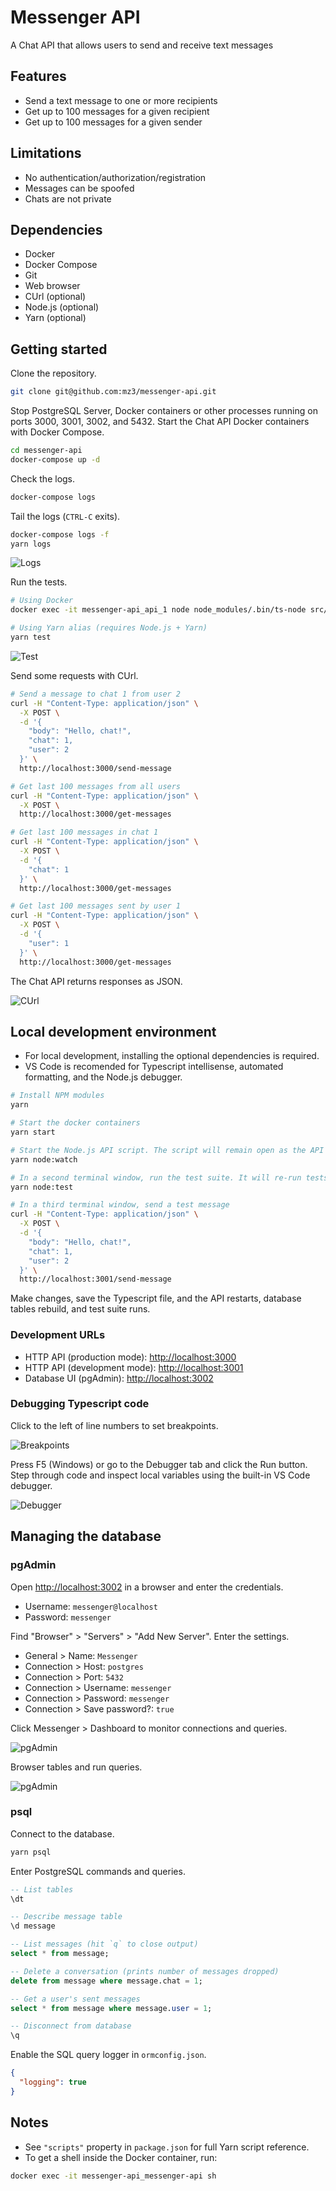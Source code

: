 # Messenger API

A Chat API that allows users to send and receive text messages

## Features

- Send a text message to one or more recipients
- Get up to 100 messages for a given recipient
- Get up to 100 messages for a given sender

## Limitations

- No authentication/authorization/registration
- Messages can be spoofed
- Chats are not private

## Dependencies

- Docker
- Docker Compose
- Git
- Web browser
- CUrl (optional)
- Node.js (optional)
- Yarn (optional)

## Getting started

Clone the repository.

```bash
git clone git@github.com:mz3/messenger-api.git
```

Stop PostgreSQL Server, Docker containers or other processes running on ports 3000, 3001, 3002, and 5432. Start the Chat API Docker containers with Docker Compose.

```bash
cd messenger-api
docker-compose up -d
```

Check the logs.

```bash
docker-compose logs
```

Tail the logs (`CTRL-C` exits).

```bash
docker-compose logs -f
yarn logs
```

![Logs](screenshots/logs.png)

Run the tests.

```bash
# Using Docker
docker exec -it messenger-api_api_1 node node_modules/.bin/ts-node src/test.ts

# Using Yarn alias (requires Node.js + Yarn)
yarn test
```

![Test](screenshots/test.png)

Send some requests with CUrl.

```bash
# Send a message to chat 1 from user 2
curl -H "Content-Type: application/json" \
  -X POST \
  -d '{
    "body": "Hello, chat!",
    "chat": 1,
    "user": 2
  }' \
  http://localhost:3000/send-message

# Get last 100 messages from all users
curl -H "Content-Type: application/json" \
  -X POST \
  http://localhost:3000/get-messages

# Get last 100 messages in chat 1
curl -H "Content-Type: application/json" \
  -X POST \
  -d '{
    "chat": 1
  }' \
  http://localhost:3000/get-messages

# Get last 100 messages sent by user 1
curl -H "Content-Type: application/json" \
  -X POST \
  -d '{
    "user": 1
  }' \
  http://localhost:3000/get-messages
```

The Chat API returns responses as JSON.

![CUrl](screenshots/curl.png)

## Local development environment

- For local development, installing the optional dependencies is required.
- VS Code is recomended for Typescript intellisense, automated formatting, and the Node.js debugger.

```bash
# Install NPM modules
yarn

# Start the docker containers
yarn start

# Start the Node.js API script. The script will remain open as the API listens on http://localhost:3001
yarn node:watch

# In a second terminal window, run the test suite. It will re-run tests on code changes and print results.
yarn node:test

# In a third terminal window, send a test message
curl -H "Content-Type: application/json" \
  -X POST \
  -d '{
    "body": "Hello, chat!",
    "chat": 1,
    "user": 2
  }' \
  http://localhost:3001/send-message
```

Make changes, save the Typescript file, and the API restarts, database tables rebuild, and test suite runs.

### Development URLs

- HTTP API (production mode): [http://localhost:3000](http://localhost:3000)
- HTTP API (development mode): [http://localhost:3001](http://localhost:3001)
- Database UI (pgAdmin): [http://localhost:3002](http://localhost:3002)

### Debugging Typescript code

Click to the left of line numbers to set breakpoints.

![Breakpoints](screenshots/breakpoints.png)

Press F5 (Windows) or go to the Debugger tab and click the Run button. Step through code and inspect local variables using the built-in VS Code debugger.

![Debugger](screenshots/debugger.png)

## Managing the database

### pgAdmin

Open [http://localhost:3002](http://localhost:3002) in a browser and enter the credentials.

- Username: `messenger@localhost`
- Password: `messenger`

Find "Browser" > "Servers" > "Add New Server". Enter the settings.

- General > Name: `Messenger`
- Connection > Host: `postgres`
- Connection > Port: `5432`
- Connection > Username: `messenger`
- Connection > Password: `messenger`
- Connection > Save password?: `true`

Click Messenger > Dashboard to monitor connections and queries.

![pgAdmin](screenshots/pgadmin.png)

Browser tables and run queries.

![pgAdmin](screenshots/pgadmin2.png)

### psql

Connect to the database.

```bash
yarn psql
```

Enter PostgreSQL commands and queries.

```SQL
-- List tables
\dt

-- Describe message table
\d message

-- List messages (hit `q` to close output)
select * from message;

-- Delete a conversation (prints number of messages dropped)
delete from message where message.chat = 1;

-- Get a user's sent messages
select * from message where message.user = 1;

-- Disconnect from database
\q
```

Enable the SQL query logger in `ormconfig.json`.

```json
{
  "logging": true
}
```

## Notes

- See `"scripts"` property in `package.json` for full Yarn script reference.
- To get a shell inside the Docker container, run:

```bash
docker exec -it messenger-api_messenger-api sh
```
